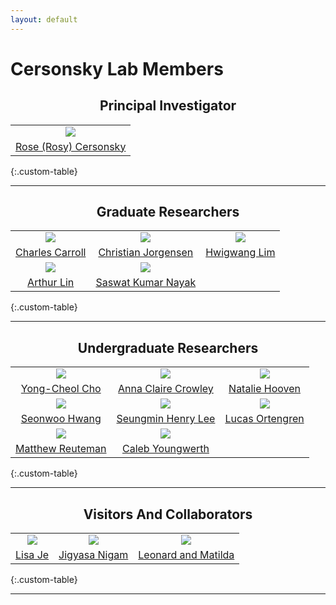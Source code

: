 ```yaml
---
layout: default
---
```

# Cersonsky Lab Members


<h2 style="text-align: center;"> Principal Investigator
</h2>

|      |
|:----:|
|<a href='/website/members/rose_(rosy)_cersonsky'><img src='/website/assets/img/rose_(rosy)_cersonsky.png' style='max-height:200px'></a>|
|<a href="/website/members/rose_(rosy)_cersonsky">Rose (Rosy) Cersonsky</a>|
{:.custom-table}

------


<h2 style="text-align: center;"> Graduate Researchers
</h2>

|      |      |      |
|:----:|:----:|:----:|
|<a href='/website/members/charles_carroll'><img src='/website/assets/img/charles_carroll.png' style='max-height:200px'></a>|<a href='/website/members/christian_jorgensen'><img src='/website/assets/img/christian_jorgensen.png' style='max-height:200px'></a>|<a href='/website/members/hwigwang_lim'><img src='/website/assets/img/hwigwang_lim.png' style='max-height:200px'></a>|
|<a href="/website/members/charles_carroll">Charles Carroll</a>|<a href="/website/members/christian_jorgensen">Christian Jorgensen</a>|<a href="/website/members/hwigwang_lim">Hwigwang Lim</a>|
|<a href='/website/members/arthur_lin'><img src='/website/assets/img/arthur_lin.png' style='max-height:200px'></a>|<a href='/website/members/saswat_kumar_nayak'><img src='/website/assets/img/saswat_kumar_nayak.png' style='max-height:200px'></a>| |
|<a href="/website/members/arthur_lin">Arthur Lin</a>|<a href="/website/members/saswat_kumar_nayak">Saswat Kumar Nayak</a>| |
{:.custom-table}

------


<h2 style="text-align: center;"> Undergraduate Researchers
</h2>

|      |      |      |
|:----:|:----:|:----:|
|<a href='/website/members/yong-cheol_cho'><img src='/website/assets/img/yong-cheol_cho.png' style='max-height:200px'></a>|<a href='/website/members/anna_claire_crowley'><img src='/website/assets/img/anna_claire_crowley.png' style='max-height:200px'></a>|<a href='/website/members/natalie_hooven'><img src='/website/assets/img/natalie_hooven.png' style='max-height:200px'></a>|
|<a href="/website/members/yong-cheol_cho">Yong-Cheol Cho</a>|<a href="/website/members/anna_claire_crowley">Anna Claire Crowley</a>|<a href="/website/members/natalie_hooven">Natalie Hooven</a>|
|<a href='/website/members/seonwoo_hwang'><img src='/website/assets/img/seonwoo_hwang.jpg' style='max-height:200px'></a>|<a href='/website/members/seungmin_henry_lee'><img src='/website/assets/img/seungmin_henry_lee.png' style='max-height:200px'></a>|<a href='/website/members/lucas_ortengren'><img src='/website/assets/img/lucas_ortengren.png' style='max-height:200px'></a>|
|<a href="/website/members/seonwoo_hwang">Seonwoo Hwang</a>|<a href="/website/members/seungmin_henry_lee">Seungmin Henry Lee</a>|<a href="/website/members/lucas_ortengren">Lucas Ortengren</a>|
|<a href='/website/members/matthew_reuteman'><img src='/website/assets/img/matthew_reuteman.png' style='max-height:200px'></a>|<a href='/website/members/caleb_youngwerth'><img src='/website/assets/img/caleb_youngwerth.jpg' style='max-height:200px'></a>| |
|<a href="/website/members/matthew_reuteman">Matthew Reuteman</a>|<a href="/website/members/caleb_youngwerth">Caleb Youngwerth</a>| |
{:.custom-table}

------


<h2 style="text-align: center;"> Visitors And Collaborators
</h2>

|      |      |      |
|:----:|:----:|:----:|
|<a href='/website/members/lisa_je'><img src='/website/assets/img/lisa_je.png' style='max-height:200px'></a>|<a href='/website/members/jigyasa_nigam'><img src='/website/assets/img/jigyasa_nigam.png' style='max-height:200px'></a>|<a href='/website/members/leonard_and_matilda'><img src='/website/assets/img/leonard_and_matilda.jpg' style='max-height:200px'></a>|
|<a href="/website/members/lisa_je">Lisa Je</a>|<a href="/website/members/jigyasa_nigam">Jigyasa Nigam</a>|<a href="/website/members/leonard_and_matilda">Leonard and Matilda</a>|
{:.custom-table}

------
